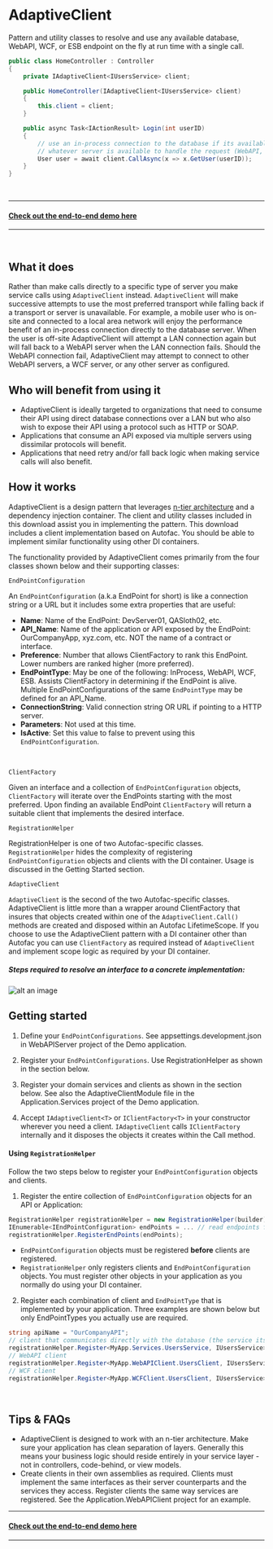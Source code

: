 # AdaptiveClient
Pattern and utility classes to resolve and use any available database, WebAPI, WCF, or ESB endpoint on the fly at run time with a single call.
```C#
public class HomeController : Controller
{
    private IAdaptiveClient<IUsersService> client;

    public HomeController(IAdaptiveClient<IUsersService> client)
    {
        this.client = client;
    }

    public async Task<IActionResult> Login(int userID)
    {
        // use an in-process connection to the database if its available otherwise use
        // whatever server is available to handle the request (WebAPI, WCF, etc.):
        User user = await client.CallAsync(x => x.GetUser(userID));
    }
}
```

&nbsp;

---
#### [Check out the end-to-end demo here](https://github.com/leaderanalytics/AdaptiveClientDemo)

---

&nbsp;



## What it does
Rather than make calls directly to a specific type of server you make service calls using `AdaptiveClient` instead.  `AdaptiveClient` will make successive attempts to use the most preferred transport while falling back if a transport or server is unavailable.  For example, a mobile user who is on-site and connected to a local area network will enjoy the performance benefit of an in-process connection directly to the database server.  When the user is off-site AdaptiveClient will attempt a LAN connection again but will fall back to a WebAPI server when the LAN connection fails.  Should the WebAPI connection fail, AdaptiveClient may attempt to connect to other WebAPI servers, a WCF server, or any other server as configured.

## Who will benefit from using it
* AdaptiveClient is ideally targeted to organizations that need to consume their API using direct database connections over a LAN but who also wish to expose their API using a protocol such as HTTP or SOAP.
* Applications that consume an API exposed via multiple servers using dissimilar protocols will benefit.
* Applications that need retry and/or fall back logic when making service calls will also benefit.


## How it works
AdaptiveClient is a design pattern that leverages [n-tier architecture](https://en.wikipedia.org/wiki/Multitier_architecture) and a dependency injection container.  The client and utility classes included in this download assist you in implementing the pattern.  This download includes a client implementation based on Autofac.  You should be able to implement similar functionality using other DI containers.  

The functionality provided by AdaptiveClient comes primarily from the four classes shown below and their supporting classes:


    EndPointConfiguration

An `EndPointConfiguration` (a.k.a EndPoint for short) is like a connection string or a URL but it includes some extra properties that are useful:

* **Name**: Name of the EndPoint: DevServer01, QASloth02, etc.
* **API_Name**:  Name of the application or API exposed by the EndPoint: OurCompanyApp, xyz.com, etc.  NOT the name of a contract or interface.
* **Preference**:  Number that allows ClientFactory to rank this EndPoint.  Lower numbers are ranked higher (more preferred).
* **EndPointType**:  May be one of the following:  InProcess, WebAPI, WCF, ESB.  Assists ClientFactory in determining if the EndPoint is alive.  Multiple EndPointConfigurations of the same `EndPointType` may be defined for an API_Name.
* **ConnectionString**:  Valid connection string OR URL if pointing to a HTTP server.
* **Parameters**:  Not used at this time.
* **IsActive**:  Set this value to false to prevent using this `EndPointConfiguration`.

&nbsp;
     
    ClientFactory

Given an interface and a collection of `EndPointConfiguration` objects,  `ClientFactory` will iterate over the EndPoints starting with the most preferred.  Upon finding an available EndPoint `ClientFactory` will return a suitable client that implements the desired interface.


    RegistrationHelper

RegistrationHelper is one of two Autofac-specific classes.  `RegistrationHelper` hides the complexity of registering  `EndPointConfiguration` objects and clients with the DI container.  Usage is discussed in the Getting Started section.  

    AdaptiveClient

`AdaptiveClient`  is the second of the two Autofac-specific classes.  AdaptiveClient is little more than a wrapper around ClientFactory that insures that objects created within one of the `AdaptiveClient.Call()` methods are created and disposed within an Autofac LifetimeScope.  If you choose to use the AdaptiveClient pattern with a DI container other than Autofac you can use `ClientFactory` as required instead of `AdaptiveClient` and implement scope logic as required by your DI container. 


##### Steps required to resolve an interface to a concrete implementation: 

![alt an image](https://raw.githubusercontent.com/leaderanalytics/AdaptiveClient/master/LeaderAnalytics.AdaptiveClient/docs/HowAdaptiveClientWorks.png)



## Getting started



1. Define your `EndPointConfigurations`.  See appsettings.development.json in WebAPIServer project of the Demo application.


2. Register your `EndPointConfigurations`. Use RegistrationHelper as shown in the section below.

3. Register your domain services and clients as shown in the section below.  See also the AdaptiveClientModule file in the Application.Services project of the Demo application.  

4. Accept `IAdaptiveClient<T>` or `IClientFactory<T>` in your constructor wherever you need a client.  `IAdaptiveClient` calls `IClientFactory` internally and it disposes the objects it creates within the Call method.

#### Using `RegistrationHelper`
Follow the two steps below to register your `EndPointConfiguration` objects and clients.

 
1. Register the entire collection of `EndPointConfiguration` objects for an API or Application:

  ```C#
 RegistrationHelper registrationHelper = new RegistrationHelper(builder);
 IEnumerable<IEndPointConfiguration> endPoints = ... // read endpoints from config file 
 registrationHelper.RegisterEndPoints(endPoints);
 ```
  
 * `EndPointConfiguration` objects must be registered **before** clients are registered.
 * `RegistrationHelper` only registers clients and `EndPointConfiguration` objects.  You must register other objects in your application as you normally do using your DI container.
  
2. Register each combination of client and `EndPointType` that is implemented by your application.  Three examples are shown below but only EndPointTypes you actually use are required.      

 ```C#
 string apiName = "OurCompanyAPI";
 // client that communicates directly with the database (the service itself)
 registrationHelper.Register<MyApp.Services.UsersService, IUsersService>(EndPointType.InProcess, apiName);
 // WebAPI client 
 registrationHelper.Register<MyApp.WebAPIClient.UsersClient, IUsersService>(EndPointType.WebAPI, apiName);
 // WCF client 
 registrationHelper.Register<MyApp.WCFClient.UsersClient, IUsersService>(EndPointType.WCF, apiName);
 ```
 &nbsp;

## Tips & FAQs

* AdaptiveClient is designed to work with an n-tier architecture. Make sure your application has clean separation of layers. Generally this means your business logic should reside entirely in your service layer - not in controllers, code-behind, or view models.
* Create clients in their own assemblies as required.  Clients must implement the same interfaces as their server counterparts and the services they access.  Register clients the same way services are registered.  See the Application.WebAPIClient project for an example.


---
#### [Check out the end-to-end demo here](https://github.com/leaderanalytics/AdaptiveClientDemo)

---

